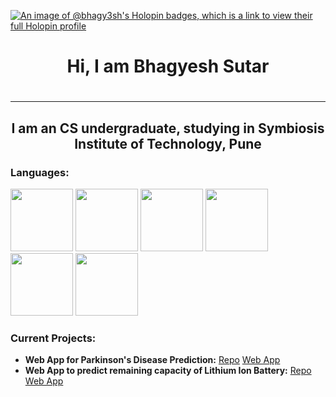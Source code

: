 [![An image of @bhagy3sh's Holopin badges, which is a link to view their full Holopin profile](https://holopin.me/bhagy3sh)](https://holopin.io/@bhagy3sh)

<h1 align="center">Hi, I am Bhagyesh Sutar<h1/>
  
---

<h2 align="center">I am an CS undergraduate, studying in Symbiosis Institute of Technology, Pune</h2>

### Languages:

<img src="https://github.com/user-attachments/assets/59d4e42a-a629-4bfa-8cc0-48ee58931430" width="100" height="100">
<img src="https://github.com/user-attachments/assets/1a99840d-12c8-49f7-ad22-3ecbcd90bf19" width="100" height="100">
<img src="https://github.com/user-attachments/assets/dd130db3-10c0-44d6-ab71-781e44c38295" width="100" height="100">
<img src="https://github.com/user-attachments/assets/1019a109-4e42-4509-ac83-58a8f9278e7e" width="100" height="100">
<img src="https://github.com/user-attachments/assets/444d7fb3-2da7-4db8-a182-aee8b683a1cc" width="100" height="100">
<img src="https://github.com/user-attachments/assets/f51e1fef-94b9-43c6-9e8b-90e99e6cdf22" width="100" height="100">

### Current Projects:

- **Web App for Parkinson's Disease Prediction:**  [Repo](https://github.com/Bhagy3sh/parkinsons_app)  [Web App](https://parkinsons.pythonanywhere.com/)
- **Web App to predict remaining capacity of Lithium Ion Battery:** [Repo](https://github.com/Bhagy3sh/Battery-Capacity-Prediction-Using-Regression) [Web App](https://capacity.pythonanywhere.com/)






